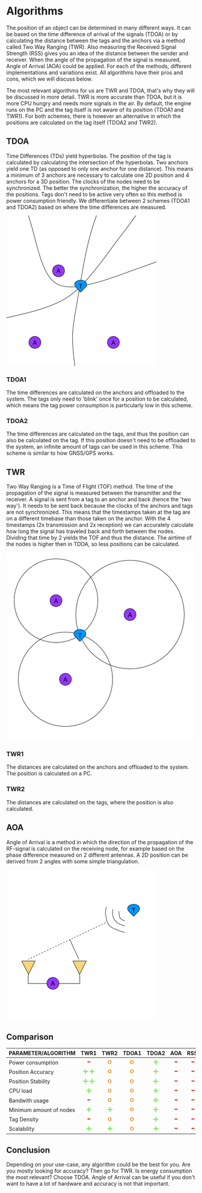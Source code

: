 # Algorithms

The position of an object can be determined in many different ways. It can be based on the time difference of arrival of the signals (TDOA) or by calculating the distance between the tags and the anchors via a method called Two Way Ranging (TWR). Also measuring the Received Signal Strength (RSS) gives you an idea of the distance between the sender and receiver. When the angle of the propagation of the signal is measured, Angle of Arrival (AOA) could be applied. For each of the methods, different implementations and variations exist. All algorithms have their pros and cons, which we will discuss below.

The most relevant algorithms for us are TWR and TDOA, that's why they will be discussed in more detail.
TWR is more accurate than TDOA, but it is more CPU hungry and needs more signals in the air. By default, the engine runs on the PC and the tag itself is not aware of its position (TDOA1 and TWR1). For both schemes, there is however an alternative in which the positions are calculated on the tag itself (TDOA2 and TWR2).

## TDOA
Time Differences (TDs) yield hyperbolas. The position of the tag is calculated by calculating the intersection of the hyperbolas. Two anchors yield one TD (as opposed to only one anchor for one distance). This means a minimum of 3 anchors are necessary to calculate one 2D position and 4 anchors for a 3D position. The clocks of the nodes need to be synchronized. The better the synchronization, the higher the accuracy of the positions. Tags don't need to be active very often so this method is power consumption friendly. We differentiate between 2 schemes (TDOA1 and TDOA2) based on where the time differences are measured.

![TDOA](./img/algo/tdoa.png)

### TDOA1
The time differences are calculated on the anchors and offloaded to the system. The tags only need to 'blink' once for a position to be calculated, which means the tag power consumption is particularly low in this scheme.

### TDOA2
The time differences are calculated on the tags, and thus the position can also be calculated on the tag. If this position doesn't need to be offloaded to the system, an infinite amount of tags can be used in this scheme. This scheme is similar to how GNSS/GPS works.

## TWR
Two Way Ranging is a Time of Flight (TOF) method. The time of the propagation of the signal is measured between the transmitter and the receiver. A signal is sent from a tag to an anchor and back (hence the 'two way'). It needs to be sent back because the clocks of the anchors and tags are not synchronized. This means that the timestamps taken at the tag are on a different timebase than those taken on the anchor.
With the 4 timestamps (2x transmission and 2x reception) we can accurately calculate how long the signal has traveled back and forth between the nodes. Dividing that time by 2 yields the TOF and thus the distance.
The airtime of the nodes is higher then in TDOA, so less positions can be calculated.

![TWR](./img/algo/twr.png)

### TWR1
The distances are calculated on the anchors and offloaded to the system. The position is calculated on a PC.

### TWR2
The distances are calculated on the tags, where the position is also calculated.

## AOA
Angle of Arrival is a method in which the direction of the propagation of the RF-signal is calculated on the receiving node, for example based on the phase difference measured on 2 different antennas. A 2D position can be derived from 2 angles with some simple triangulation.

![AOA](./img/algo/aoa.png)


## Comparison

| PARAMETER/ALGORITHM     |  TWR1   | TWR2 | TDOA1 | TDOA2 | AOA | RSSI |
|-------------------------|:-------:|:----:|:-----:|:-----:|:---:|:----:|
| Power consumption       |   ![-]  | ![o] | ![o]  | ![+] | ![-] | ![-] |
| Position Accuracy       |![+]![+] | ![o] | ![o]  | ![+] | ![-] | ![-] |  
| Position Stability      |![+]![+] | ![o] | ![o]  | ![+] | ![-] | ![-] |
| CPU load                |![+]     | ![o] | ![o]  | ![+] | ![-] | ![-] |
| Bandwith usage          |![-]     | ![o] | ![o]  | ![+] | ![-] | ![-] |
| Minimum amount of nodes | ![+]    | ![+] | ![o]  | ![+] | ![-] | ![-] |
| Tag Density             | ![-]    | ![o] | ![o]  | ![+] | ![-] | ![-] |
| Scalability             | ![+]    | ![+] | ![o]  | ![+] | ![-] | ![-] |

## Conclusion
Depending on your use-case, any algorithm could be the best for you. Are you mostly looking for accuracy? Then go for TWR. Is energy consumption the most relevant? Choose TDOA. 
Angle of Arrival can be useful if you don't want to have a lot of hardware and accuracy is not that important.


[+]:./img/algo/positive.png
[-]:./img/algo/negative.png
[o]:./img/algo/neutral.png
